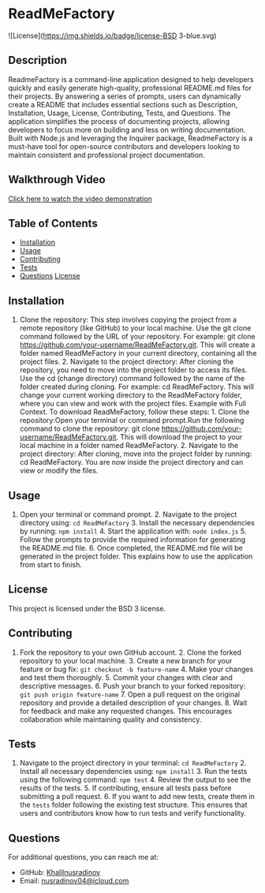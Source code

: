 # ReadMeFactory
  
  ![License](https://img.shields.io/badge/license-BSD 3-blue.svg)
  
  ## Description
  ReadmeFactory is a command-line application designed to help developers quickly and easily generate high-quality, professional README.md files for their projects. By answering a series of    prompts, users can dynamically create a README that includes essential sections such as Description, Installation, Usage, License, Contributing, Tests, and Questions. The application simplifies the process of documenting projects,        allowing developers to focus more on building and less on writing documentation. Built with Node.js and leveraging the Inquirer package, ReadmeFactory is a must-have tool for open-source contributors and developers looking to maintain    consistent and professional project documentation.
  
  ## Walkthrough Video
[Click here to watch the video demonstration](https://drive.google.com/file/d/10YreNmxXaFedlx7fCwnml6OBM_VxJaYP/view)

## Table of Contents
  - [Installation](#installation)
  - [Usage](#usage)
  - [Contributing](#contributing)
  - [Tests](#tests)
  - [Questions](#questions)
  [License](#license)
  
  ## Installation
  1. Clone the repository: This step involves copying the project from a remote repository (like GitHub) to your local machine. Use the git clone command followed by the URL of your repository. For example: git clone https://github.com/your-username/ReadMeFactory.git. This will create a folder named ReadMeFactory in your current directory, containing all the project files. 2. Navigate to the project directory: After cloning the repository, you need to move into the project folder to access its files. Use the cd (change directory) command followed by the name of the folder created during cloning. For example: cd ReadMeFactory. This will change your current working directory to the ReadMeFactory folder, where you can view and work with the project files. Example with Full Context. To download ReadMeFactory, follow these steps: 1. Clone the repository:Open your terminal or command prompt.Run the following command to clone the repository: git clone https://github.com/your-username/ReadMeFactory.git. This will download the project to your local machine in a folder named ReadMeFactory. 2. Navigate to the project directory: After cloning, move into the project folder by running: cd ReadMeFactory. You are now inside the project directory and can view or modify the files.
  
  ## Usage
  1. Open your terminal or command prompt. 2. Navigate to the project directory using: `cd ReadMeFactory` 3. Install the necessary dependencies by running: `npm install` 4. Start the application with: `node index.js` 5. Follow the prompts to provide the required information for generating the README.md file. 6. Once completed, the README.md file will be generated in the project folder. This explains how to use the application from start to finish.
  
  ## License
  This project is licensed under the BSD 3 license.
  
  ## Contributing
  1. Fork the repository to your own GitHub account. 2. Clone the forked repository to your local machine. 3. Create a new branch for your feature or bug fix: `git checkout -b feature-name` 4. Make your changes and test them thoroughly. 5. Commit your changes with clear and descriptive messages. 6. Push your branch to your forked repository: `git push origin feature-name` 7. Open a pull request on the original repository and provide a detailed description of your changes. 8. Wait for feedback and make any requested changes. This encourages collaboration while maintaining quality and consistency.
  
  ## Tests
  1. Navigate to the project directory in your terminal: `cd ReadMeFactory`  2. Install all necessary dependencies using: `npm install`  3. Run the tests using the following command: `npm test`  4. Review the output to see the results of the tests.  5. If contributing, ensure all tests pass before submitting a pull request.  6. If you want to add new tests, create them in the `tests` folder following the existing test structure.  This ensures that users and contributors know how to run tests and verify functionality.
  
  ## Questions
  For additional questions, you can reach me at:
  - GitHub: [Khalilnusradinov](https://github.com/Khalilnusradinov)
  - Email: nusradinov04@icloud.com
  